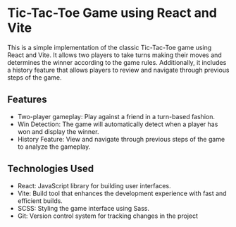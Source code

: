 # Tic-Tac-Toe Game using React and Vite

This is a simple implementation of the classic Tic-Tac-Toe game using React and Vite. It allows two players to take turns making their moves and determines the winner according to the game rules. Additionally, it includes a history feature that allows players to review and navigate through previous steps of the game.

## Features

- Two-player gameplay: Play against a friend in a turn-based fashion.
- Win Detection: The game will automatically detect when a player has won and display the winner.
- History Feature: View and navigate through previous steps of the game to analyze the gameplay.

## Technologies Used

- React: JavaScript library for building user interfaces.
- Vite: Build tool that enhances the development experience with fast and efficient builds.
- SCSS: Styling the game interface using Sass.
- Git: Version control system for tracking changes in the project
